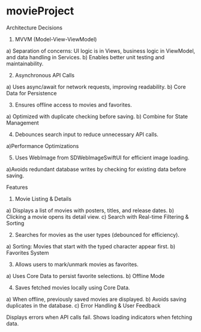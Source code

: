 # movieProject

Architecture Decisions
1. MVVM (Model-View-ViewModel)

a) Separation of concerns: UI logic is in Views, business logic in ViewModel, and data handling in Services.
b) Enables better unit testing and maintainability.

2) Asynchronous API Calls

a) Uses async/await for network requests, improving readability.
b) Core Data for Persistence

3) Ensures offline access to movies and favorites.

a) Optimized with duplicate checking before saving.
b) Combine for State Management

4) Debounces search input to reduce unnecessary API calls.
   
a)Performance Optimizations

5) Uses WebImage from SDWebImageSwiftUI for efficient image loading.
   
a)Avoids redundant database writes by checking for existing data before saving.


Features

1) Movie Listing & Details

  a) Displays a list of movies with posters, titles, and release dates.
  b) Clicking a movie opens its detail view.
  c) Search with Real-time Filtering & Sorting

2) Searches for movies as the user types (debounced for efficiency).

  a) Sorting: Movies that start with the typed character appear first.
  b) Favorites System

3) Allows users to mark/unmark movies as favorites.

  a) Uses Core Data to persist favorite selections.
  b) Offline Mode

4) Saves fetched movies locally using Core Data.

  a) When offline, previously saved movies are displayed.
  b) Avoids saving duplicates in the database.
  c) Error Handling & User Feedback

Displays errors when API calls fail.
Shows loading indicators when fetching data.
